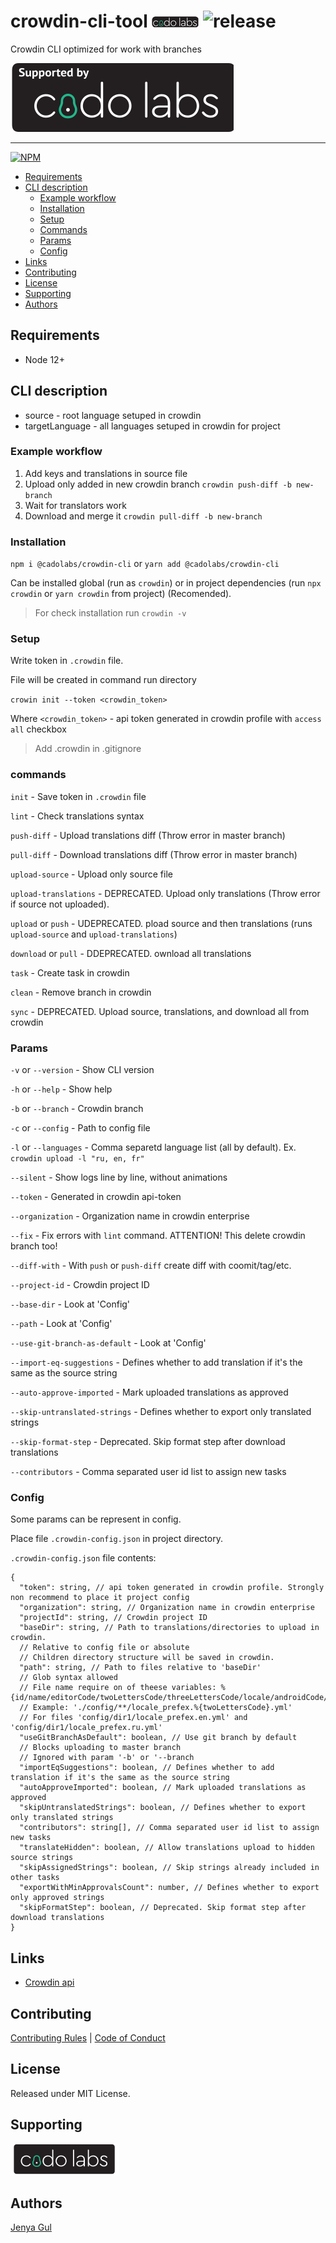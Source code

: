 # crowdin-cli-tool [![Supporting](https://github.com/Cado-Labs/cado-labs-logos/blob/main/cado_labs_badge.png)](https://github.com/Cado-Labs/) ![release](https://github.com/Cado-Labs/CrowdinCLI/actions/workflows/release-package.yml/badge.svg)

Crowdin CLI optimized for work with branches

<p>
  <a href="https://github.com/Cado-Labs">
    <img src="https://github.com/Cado-Labs/cado-labs-logos/blob/main/cado_labs_supporting.svg" alt="Supported by Cado Labs" />
  </a>
</p>

---
[![NPM](https://nodei.co/npm/@cadolabs/crowdin-cli.png)](https://www.npmjs.com/package/@cadolabs/crowdin-cli)

* [Requirements](#requirements)
* [CLI description](#cli-description)
  * [Example workflow](#example-workflow)
  * [Installation](#installation)
  * [Setup](#setup)
  * [Commands](#commands)
  * [Params](#params)
  * [Config](#config)
* [Links](#links)
* [Contributing](#contributing)
* [License](#license)
* [Supporting](#supporting)
* [Authors](#authors)

## Requirements

* Node 12+

## CLI description

* source - root language setuped in crowdin
* targetLanguage - all languages setuped in crowdin for project

### Example workflow

1. Add keys and translations in source file
1. Upload only added in new crowdin branch `crowdin push-diff -b new-branch`
1. Wait for translators work
1. Download and merge it `crowdin pull-diff -b new-branch`


### Installation

`npm i @cadolabs/crowdin-cli` or `yarn add @cadolabs/crowdin-cli`

Can be installed global (run as `crowdin`) or in project dependencies (run `npx crowdin` or `yarn crowdin` from project) (Recomended).

> For check installation run `crowdin -v`

### Setup

Write token in `.crowdin` file.

File will be created in command run directory

`crowin init --token <crowdin_token>`

Where `<crowdin_token>` - api token generated in crowdin profile with `access all` checkbox

> Add .crowdin in .gitignore

### commands

`init` - Save token in `.crowdin` file

`lint` - Check translations syntax 

`push-diff` - Upload translations diff (Throw error in master branch)

`pull-diff` - Download translations diff (Throw error in master branch)

`upload-source` - Upload only source file

`upload-translations` - DEPRECATED. Upload only translations (Throw error if source not uploaded).

`upload` or `push` - UDEPRECATED. pload source and then translations (runs `upload-source` and `upload-translations`)

`download` or `pull` - DDEPRECATED. ownload all translations

`task` - Create task in crowdin

`clean` - Remove branch in crowdin

`sync` - DEPRECATED. Upload source, translations, and download all from crowdin

### Params

`-v` or `--version` - Show CLI version

`-h` or `--help` - Show help

`-b` or `--branch` - Crowdin branch

`-c` or `--config` - Path to config file

`-l` or `--languages` - Comma separetd language list (all by default). Ex. `crowdin upload -l "ru, en, fr"`

`--silent` - Show logs line by line, without animations

`--token` - Generated in crowdin api-token

`--organization` - Organization name in crowdin enterprise

`--fix` - Fix errors with `lint` command. ATTENTION! This delete crowdin branch too!

`--diff-with` - With `push` or `push-diff` create diff with coomit/tag/etc.

`--project-id` - Crowdin project ID

`--base-dir` - Look at 'Config'

`--path` - Look at 'Config'

`--use-git-branch-as-default` - Look at 'Config'

`--import-eq-suggestions` - Defines whether to add translation if it's the same as the source string

`--auto-approve-imported` - Mark uploaded translations as approved

`--skip-untranslated-strings` - Defines whether to export only translated strings

`--skip-format-step` - Deprecated. Skip format step after download translations

`--contributors` - Comma separated user id list to assign new tasks

### Config

Some params can be represent in config.

Place file `.crowdin-config.json` in project directory.

`.crowdin-config.json` file contents:

```
{
  "token": string, // api token generated in crowdin profile. Strongly non recommend to place it project config
  "organization": string, // Organization name in crowdin enterprise
  "projectId": string, // Crowdin project ID
  "baseDir": string, // Path to translations/directories to upload in crowdin.
  // Relative to config file or absolute
  // Children directory structure will be saved in crowdin.
  "path": string, // Path to files relative to 'baseDir'
  // Glob syntax allowed
  // File name require on of theese variables: %{id/name/editorCode/twoLettersCode/threeLettersCode/locale/androidCode/osxLocale}!
  // Example: './config/**/locale_prefex.%{twoLettersCode}.yml'
  // For files 'config/dir1/locale_prefex.en.yml' and 'config/dir1/locale_prefex.ru.yml'
  "useGitBranchAsDefault": boolean, // Use git branch by default
  // Blocks uploading to master branch
  // Ignored with param '-b' or '--branch
  "importEqSuggestions": boolean, // Defines whether to add translation if it's the same as the source string
  "autoApproveImported": boolean, // Mark uploaded translations as approved
  "skipUntranslatedStrings": boolean, // Defines whether to export only translated strings
  "contributors": string[], // Comma separated user id list to assign new tasks
  "translateHidden": boolean, // Allow translations upload to hidden source strings
  "skipAssignedStrings": boolean, // Skip strings already included in other tasks
  "exportWithMinApprovalsCount": number, // Defines whether to export only approved strings
  "skipFormatStep": boolean, // Deprecated. Skip format step after download translations
}
```

## Links

* [Crowdin api](https://support.crowdin.com/enterprise/api/)

## Contributing

[Contributing Rules](https://github.com/umbrellio/guidelines/blob/master/CONTRIBUTING.md) | [Code of Conduct](https://github.com/umbrellio/guidelines/blob/master/CODE_OF_CONDUCT.md)

## License

Released under MIT License.

## Supporting

<a href="https://github.com/Cado-Labs">
  <img src="https://github.com/Cado-Labs/cado-labs-logos/blob/main/cado_labs_logo.png" alt="Supported by Cado Labs" />
</a>

## Authors

[Jenya Gul](https://github.com/guljeny)
